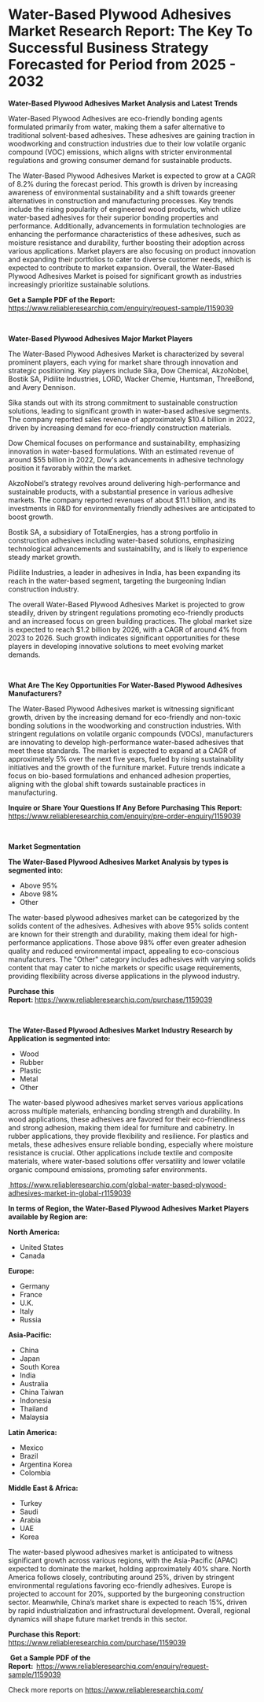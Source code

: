 <p><h1>Water-Based Plywood Adhesives Market Research Report: The Key To Successful Business Strategy Forecasted for Period from 2025 - 2032</h1></p><p><strong>Water-Based Plywood Adhesives Market Analysis and Latest Trends</strong></p>
<p><p>Water-Based Plywood Adhesives are eco-friendly bonding agents formulated primarily from water, making them a safer alternative to traditional solvent-based adhesives. These adhesives are gaining traction in woodworking and construction industries due to their low volatile organic compound (VOC) emissions, which aligns with stricter environmental regulations and growing consumer demand for sustainable products.</p><p>The Water-Based Plywood Adhesives Market is expected to grow at a CAGR of 8.2% during the forecast period. This growth is driven by increasing awareness of environmental sustainability and a shift towards greener alternatives in construction and manufacturing processes. Key trends include the rising popularity of engineered wood products, which utilize water-based adhesives for their superior bonding properties and performance. Additionally, advancements in formulation technologies are enhancing the performance characteristics of these adhesives, such as moisture resistance and durability, further boosting their adoption across various applications. Market players are also focusing on product innovation and expanding their portfolios to cater to diverse customer needs, which is expected to contribute to market expansion. Overall, the Water-Based Plywood Adhesives Market is poised for significant growth as industries increasingly prioritize sustainable solutions.</p></p>
<p><strong>Get a Sample PDF of the Report:&nbsp;</strong> <a href="https://www.reliableresearchiq.com/enquiry/request-sample/1159039?utm_campaign=2276&utm_medium=2&utm_source=Github&utm_content=ia&utm_term=22032025&utm_id=water-based-plywood-adhesives">https://www.reliableresearchiq.com/enquiry/request-sample/1159039</a></p>
<p>&nbsp;</p>
<p><strong>Water-Based Plywood Adhesives Major Market Players</strong></p>
<p><p>The Water-Based Plywood Adhesives Market is characterized by several prominent players, each vying for market share through innovation and strategic positioning. Key players include Sika, Dow Chemical, AkzoNobel, Bostik SA, Pidilite Industries, LORD, Wacker Chemie, Huntsman, ThreeBond, and Avery Dennison.</p><p>Sika stands out with its strong commitment to sustainable construction solutions, leading to significant growth in water-based adhesive segments. The company reported sales revenue of approximately $10.4 billion in 2022, driven by increasing demand for eco-friendly construction materials.</p><p>Dow Chemical focuses on performance and sustainability, emphasizing innovation in water-based formulations. With an estimated revenue of around $55 billion in 2022, Dow's advancements in adhesive technology position it favorably within the market.</p><p>AkzoNobel’s strategy revolves around delivering high-performance and sustainable products, with a substantial presence in various adhesive markets. The company reported revenues of about $11.1 billion, and its investments in R&D for environmentally friendly adhesives are anticipated to boost growth.</p><p>Bostik SA, a subsidiary of TotalEnergies, has a strong portfolio in construction adhesives including water-based solutions, emphasizing technological advancements and sustainability, and is likely to experience steady market growth.</p><p>Pidilite Industries, a leader in adhesives in India, has been expanding its reach in the water-based segment, targeting the burgeoning Indian construction industry.</p><p>The overall Water-Based Plywood Adhesives Market is projected to grow steadily, driven by stringent regulations promoting eco-friendly products and an increased focus on green building practices. The global market size is expected to reach $1.2 billion by 2026, with a CAGR of around 4% from 2023 to 2026. Such growth indicates significant opportunities for these players in developing innovative solutions to meet evolving market demands.</p></p>
<p>&nbsp;</p>
<p><strong>What Are The Key Opportunities For Water-Based Plywood Adhesives Manufacturers?</strong></p>
<p><p>The Water-Based Plywood Adhesives market is witnessing significant growth, driven by the increasing demand for eco-friendly and non-toxic bonding solutions in the woodworking and construction industries. With stringent regulations on volatile organic compounds (VOCs), manufacturers are innovating to develop high-performance water-based adhesives that meet these standards. The market is expected to expand at a CAGR of approximately 5% over the next five years, fueled by rising sustainability initiatives and the growth of the furniture market. Future trends indicate a focus on bio-based formulations and enhanced adhesion properties, aligning with the global shift towards sustainable practices in manufacturing.</p></p>
<p><strong>Inquire or Share Your Questions If Any Before Purchasing This Report:</strong> <a href="https://www.reliableresearchiq.com/enquiry/pre-order-enquiry/1159039?utm_campaign=2276&utm_medium=2&utm_source=Github&utm_content=ia&utm_term=22032025&utm_id=water-based-plywood-adhesives">https://www.reliableresearchiq.com/enquiry/pre-order-enquiry/1159039</a></p>
<p>&nbsp;</p>
<p><strong>Market Segmentation</strong></p>
<p><strong>The Water-Based Plywood Adhesives Market Analysis by types is segmented into:</strong></p>
<p><ul><li>Above 95%</li><li>Above 98%</li><li>Other</li></ul></p>
<p><p>The water-based plywood adhesives market can be categorized by the solids content of the adhesives. Adhesives with above 95% solids content are known for their strength and durability, making them ideal for high-performance applications. Those above 98% offer even greater adhesion quality and reduced environmental impact, appealing to eco-conscious manufacturers. The "Other" category includes adhesives with varying solids content that may cater to niche markets or specific usage requirements, providing flexibility across diverse applications in the plywood industry.</p></p>
<p><strong>Purchase this Report:&nbsp;</strong><a href="https://www.reliableresearchiq.com/purchase/1159039?utm_campaign=2276&utm_medium=2&utm_source=Github&utm_content=ia&utm_term=22032025&utm_id=water-based-plywood-adhesives">https://www.reliableresearchiq.com/purchase/1159039</a></p>
<p>&nbsp;</p>
<p><strong>The Water-Based Plywood Adhesives Market Industry Research by Application is segmented into:</strong></p>
<p><ul><li>Wood</li><li>Rubber</li><li>Plastic</li><li>Metal</li><li>Other</li></ul></p>
<p><p>The water-based plywood adhesives market serves various applications across multiple materials, enhancing bonding strength and durability. In wood applications, these adhesives are favored for their eco-friendliness and strong adhesion, making them ideal for furniture and cabinetry. In rubber applications, they provide flexibility and resilience. For plastics and metals, these adhesives ensure reliable bonding, especially where moisture resistance is crucial. Other applications include textile and composite materials, where water-based solutions offer versatility and lower volatile organic compound emissions, promoting safer environments.</p></p>
<p><a href="https://www.reliableresearchiq.com/global-water-based-plywood-adhesives-market-in-global-r1159039?utm_campaign=2276&utm_medium=2&utm_source=Github&utm_content=ia&utm_term=22032025&utm_id=water-based-plywood-adhesives">&nbsp;https://www.reliableresearchiq.com/global-water-based-plywood-adhesives-market-in-global-r1159039</a></p>
<p><strong>In terms of Region, the Water-Based Plywood Adhesives Market Players available by Region are:</strong></p>
<p>
    <p> <strong> North America: </strong>
        <ul>
            <li>United States</li>
            <li>Canada</li>
        </ul>
        </p> 
    <p> <strong> Europe: </strong>
        <ul>
            <li>Germany</li>
            <li>France</li>
            <li>U.K.</li>
            <li>Italy</li>
            <li>Russia</li>
        </ul>
        </p> 
    <p> <strong> Asia-Pacific: </strong>
        <ul>
            <li>China</li>
            <li>Japan</li>
            <li>South Korea</li>
            <li>India</li>
            <li>Australia</li>
            <li>China Taiwan</li>
            <li>Indonesia</li>
            <li>Thailand</li>
            <li>Malaysia</li>
        </ul>
        </p> 
    <p> <strong> Latin America: </strong>
        <ul>
            <li>Mexico</li>
            <li>Brazil</li>
            <li>Argentina Korea</li>
            <li>Colombia</li>
        </ul>
        </p> 
    <p> <strong> Middle East & Africa: </strong>
        <ul>
            <li>Turkey</li>
            <li>Saudi</li>
            <li>Arabia</li>
            <li>UAE</li>
            <li>Korea</li>
        </ul>
    </p>
    </p>
<p><p>The water-based plywood adhesives market is anticipated to witness significant growth across various regions, with the Asia-Pacific (APAC) expected to dominate the market, holding approximately 40% share. North America follows closely, contributing around 25%, driven by stringent environmental regulations favoring eco-friendly adhesives. Europe is projected to account for 20%, supported by the burgeoning construction sector. Meanwhile, China’s market share is expected to reach 15%, driven by rapid industrialization and infrastructural development. Overall, regional dynamics will shape future market trends in this sector.</p></p>
<p><strong>Purchase this Report: </strong><a href="https://www.reliableresearchiq.com/purchase/1159039?utm_campaign=2276&utm_medium=2&utm_source=Github&utm_content=ia&utm_term=22032025&utm_id=water-based-plywood-adhesives">https://www.reliableresearchiq.com/purchase/1159039</a></p>
<p>&nbsp;<strong>Get a Sample PDF of the Report:&nbsp;&nbsp;</strong><a href="https://www.reliableresearchiq.com/enquiry/request-sample/1159039?utm_campaign=2276&utm_medium=2&utm_source=Github&utm_content=ia&utm_term=22032025&utm_id=water-based-plywood-adhesives">https://www.reliableresearchiq.com/enquiry/request-sample/1159039</a></p>
<p><strong></strong></p>
<p>Check more reports on <a href="https://www.reliableresearchiq.com/?utm_campaign=2276&utm_medium=2&utm_source=Github&utm_content=ia&utm_term=22032025&utm_id=water-based-plywood-adhesives">https://www.reliableresearchiq.com/</a></p>